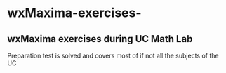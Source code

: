 # wxMaxima-exercises-
## wxMaxima exercises during UC Math Lab 

Preparation test is solved and covers most of if not all the subjects of the UC
